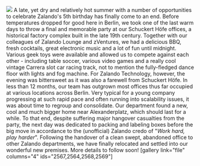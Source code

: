 ![](/files/2013/09/IMG_1924.jpg) A late, yet dry and relatively hot summer
with a number of opportunities to celebrate Zalando's 5th birthday has finally
come to an end. Before temperatures dropped for good here in Berlin, we took
one of the last warm days to throw a final and memorable party at our
Schuckert Höfe offices, a historical factory complex built in the late 19th
century. Together with our colleagues of Zalando Lounge and zVentures, we had
a delicious BBQ, fresh cocktails, great electronic music and a lot of fun
until midnight. Various geek toys were available and allowed us to compete
against each other - including table soccer, various video games and a really
cool vintage Carrera slot car racing track, not to mention the fully-fledged
dance floor with lights and fog machine.  For Zalando Technology, however, the
evening was bittersweet as it was also a farewell from Schuckert Höfe. In less
than 12 months, our team has outgrown most offices thus far occupied at
various locations across Berlin. Very typical for a young company progressing
at such rapid pace and often running into scalability issues, it was about
time to regroup and consolidate. Our department found a new, cool and much
bigger home near Alexanderplatz, which should last for a while. To that end,
despite suffering major hangover casualties from the party, the next day was
dedicated to packing and labeling boxes before the big move in accordance to
the (unofficial) Zalando credo of "_Work hard, play harder_". Following the
handover of a clean swept, abandoned office to other Zalando departments, we
have finally relocated and settled into our wonderful new premises. More
details to follow soon! [gallery link="file" columns="4"
ids="2567,2564,2568,2569"]

